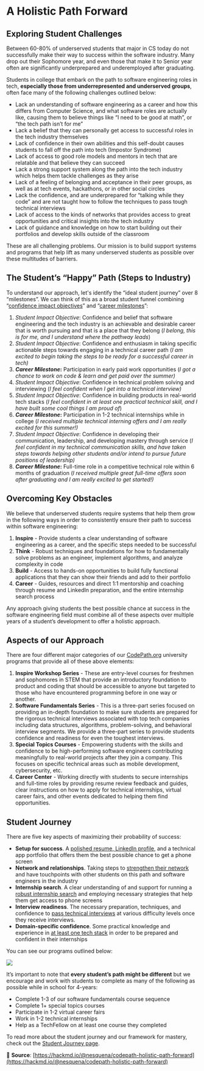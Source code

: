 # A Holistic Path Forward

## Exploring Student Challenges

Between 60-80% of underserved students that major in CS today do not successfully make their way to success within the software industry. Many drop out their Sophomore year, and even those that make it to Senior year often are significantly underprepared and underemployed after graduating.

Students in college that embark on the path to software engineering roles in tech, **especially those from underrepresented and underserved groups**, often face many of the following challenges outlined below:

* Lack an understanding of software engineering as a career and how this differs from Computer Science, and what software roles are actually like, causing them to believe things like “I need to be good at math”, or “the tech path isn’t for me”
* Lack a belief that they can personally get access to successful roles in the tech industry themselves
* Lack of confidence in their own abilities and this self-doubt causes students to fall off the path into tech \(Impostor Syndrome\)
* Lack of access to good role models and mentors in tech that are relatable and that believe they can succeed
* Lack a strong support system along the path into the tech industry which helps them tackle challenges as they arise
* Lack of a feeling of belonging and acceptance in their peer groups, as well as at tech events, hackathons, or in other social circles
* Lack the confidence, and are underprepared for “talking while they code” and are not taught how to follow the techniques to pass tough technical interviews
* Lack of access to the kinds of networks that provides access to great opportunities and critical insights into the tech industry
* Lack of guidance and knowledge on how to start building out their portfolios and develop skills outside of the classroom

These are all challenging problems. Our mission is to build support systems and programs that help lift as many underserved students as possible over these multitudes of barriers.

## The Student’s “Happy” Path \(Steps to Industry\)

To understand our approach, let's identify the “ideal student journey” over 8 “milestones”. We can think of this as a broad student funnel combining “[confidence impact objectives](student-impact.md)” and “[career milestones](student-journey.md)”:

1. _Student Impact Objective_: Confidence and belief that software engineering and the tech industry is an achievable and desirable career that is worth pursuing and that is a place that they belong \(_I belong, this is for me, and I understand where the pathway leads_\)
2. _Student Impact Objective_: Confidence and enthusiasm in taking specific actionable steps towards engaging in a technical career path \(_I am excited to begin taking the steps to be ready for a successful career in tech\)_
3. _**Career Milestone**_**:** Participation in early paid work opportunities \(_I got a chance to work on code & learn and get paid over the summer\)_
4. _Student Impact Objective_: Confidence in technical problem solving and interviewing \(_I feel confident when I get into a technical interview\)_
5. _Student Impact Objective_: Confidence in building products in real-world tech stacks \(_I feel confident in at least one practical technical skill, and I have built some cool things I am proud of_\)
6. _**Career Milestone**_**:** Participation in 1-2 technical internships while in college \(_I received multiple technical interning offers and I am really excited for this summer!\)_
7. _Student Impact Objective_: Confidence in developing their communication, leadership, and developing mastery through service \(_I feel confident in my technical communication skills, and have taken steps towards helping other students and/or intend to pursue future positions of leadership\)_
8. _**Career Milestone**_**:** Full-time role in a competitive technical role within 6 months of graduation \(_I received multiple great full-time offers soon after graduating and I am really excited to get started!\)_

## Overcoming Key Obstacles

We believe that underserved students require systems that help them grow in the following ways in order to consistently ensure their path to success within software engineering:

1. **Inspire** - Provide students a clear understanding of software engineering as a career, and the specific steps needed to be successful
2. **Think** - Robust techniques and foundations for how to fundamentally solve problems as an engineer, implement algorithms, and analyze complexity in code
3. **Build** - Access to hands-on opportunities to build fully functional applications that they can show their friends and add to their portfolio
4. **Career** - Guides, resources and direct 1:1 mentorship and coaching through resume and LinkedIn preparation, and the entire internship search process

Any approach giving students the best possible chance at success in the software engineering field must combine all of these aspects over multiple years of a student’s development to offer a holistic approach.

## Aspects of our Approach

There are four different major categories of our [CodePath.org](http://codepath.org/) university programs that provide all of these above elements:

1. **Inspire Workshop Series** - These are entry-level courses for freshmen and sophomores in STEM that provide an introductory foundation to product and coding that should be accessible to anyone but targeted to those who have encountered programming before in one way or another.
2. **Software Fundamentals Series** - This is a three-part series focused on providing an in-depth foundation to make sure students are prepared for the rigorous technical interviews associated with top tech companies including data structures, algorithms, problem-solving, and behavioral interview segments. We provide a three-part series to provide students confidence and readiness for even the toughest interviews.
3. **Special Topics Courses** - Empowering students with the skills and confidence to be high-performing software engineers contributing meaningfully to real-world projects after they join a company. This focuses on specific technical areas such as mobile development, cybersecurity, etc.
4. **Career Center** - Working directly with students to secure internships and full-time roles by providing resume review feedback and guides, clear instructions on how to apply for technical internships, virtual career fairs, and other events dedicated to helping them find opportunities.

## Student Journey

There are five key aspects of maximizing their probability of success:

* **Setup for success**. A [polished resume, LinkedIn profile](https://books.codepath.org/student-handbook/internship-search/student-resume-guide), and a technical app portfolio that offers them the best possible chance to get a phone screen
* **Network and relationships**. Taking steps to [strengthen their network](https://books.codepath.org/student-handbook/internship-search/the-art-of-the-follow-up) and have touchpoints with other students on this path and software engineers in the industry
* **Internship search**. A clear understanding of and support for running a [robust internship search](https://medium.com/@seaon/3-step-guide-to-nail-your-internship-search-82ed58f7f6a) and employing necessary strategies that help them get access to phone screens
* **Interview readiness**. The necessary preparation, techniques, and confidence to [pass technical interviews](https://books.codepath.org/student-handbook/technical-interviewing/technical-interviewing-guide) at various difficulty levels once they receive interviews.
* **Domain-specific confidence**. Some practical knowledge and experience in [at least one tech stack](https://books.codepath.org/student-handbook/software-engineering/software-career-tracks) in order to be prepared and confident in their internships

You can see our programs outlined below:

![](https://i.imgur.com/2ARdapX.png)

It’s important to note that **every student’s path might be different** but we encourage and work with students to complete as many of the following as possible while in school for 4-years:

* Complete 1-3 of our software fundamentals course sequence
* Complete 1+ special topics courses
* Participate in 1-2 virtual career fairs
* Work in 1-2 technical internships
* Help as a TechFellow on at least one course they completed

To read more about the student journey and our framework for mastery, check out the [Student Journey page](student-journey.md).

📖 **Source**: [https://hackmd.io/@nesquena/codepath-holistic-path-forward](https://hackmd.io/@nesquena/codepath-holistic-path-forward)

